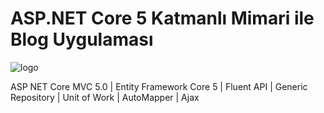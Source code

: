 # ASP.NET Core 5 Katmanlı Mimari ile Blog Uygulaması  
![logo](https://github.com/berkayldzz/ProgrammersBlog/assets/129628281/8f143a2a-ba21-4f3d-9414-6e5845e826a4)

ASP NET Core MVC 5.0 | Entity Framework Core 5 | Fluent API | Generic Repository | Unit of Work | AutoMapper | Ajax



